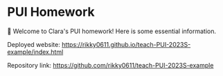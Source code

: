 # PUI Homework

👋 Welcome to Clara's PUI homework! Here is some essential information.


Deployed website: https://rikky0611.github.io/teach-PUI-2023S-example/index.html


Repository link: https://github.com/rikky0611/teach-PUI-2023S-example
​